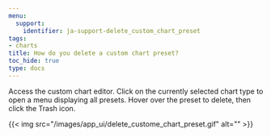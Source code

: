 ```yaml
---
menu:
  support:
    identifier: ja-support-delete_custom_chart_preset
tags:
- charts
title: How do you delete a custom chart preset?
toc_hide: true
type: docs
---
```


Access the custom chart editor. Click on the currently selected chart type to open a menu displaying all presets. Hover over the preset to delete, then click the Trash icon.

{{< img src="/images/app_ui/delete_custome_chart_preset.gif" alt="" >}}